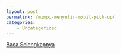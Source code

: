```yaml
---
layout: post
permalink: /mimpi-menyetir-mobil-pick-up/
categories:
    - Uncategorized
---
```


[Baca Selengkapnya](/06)